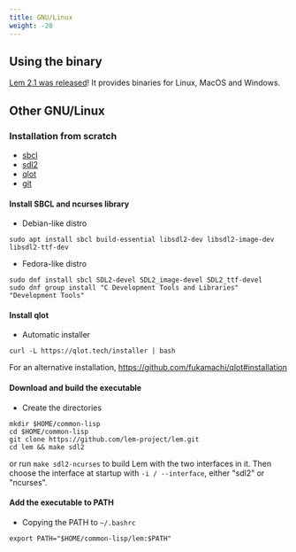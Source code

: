 ```yaml
---
title: GNU/Linux
weight: -20
---
```


## Using the binary

[Lem 2.1 was released](https://github.com/lem-project/lem/releases/tag/v2.1.0)! It provides binaries for Linux, MacOS and Windows.

## Other GNU/Linux

### Installation from scratch
- [sbcl](https://www.sbcl.org/)
- [sdl2](https://www.libsdl.org/)
- [qlot](https://github.com/fukamachi/qlot)
- [git](https://git-scm.com/)


#### Install SBCL and ncurses library
- Debian-like distro
```
sudo apt install sbcl build-essential libsdl2-dev libsdl2-image-dev libsdl2-ttf-dev
```

- Fedora-like distro
```
sudo dnf install sbcl SDL2-devel SDL2_image-devel SDL2_ttf-devel
sudo dnf group install "C Development Tools and Libraries" "Development Tools"
```

#### Install qlot
- Automatic installer
```
curl -L https://qlot.tech/installer | bash
```
For an alternative installation, https://github.com/fukamachi/qlot#installation


#### Download and build the executable

- Create the directories

```
mkdir $HOME/common-lisp
cd $HOME/common-lisp
git clone https://github.com/lem-project/lem.git
cd lem && make sdl2
```

or run `make sdl2-ncurses` to build Lem with the two interfaces in it. Then choose the interface at startup with `-i / --interface`, either "sdl2" or "ncurses".


#### Add the executable to PATH
- Copying the PATH to `~/.bashrc`
```
export PATH="$HOME/common-lisp/lem:$PATH"
```
